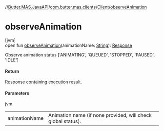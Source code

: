 //[Butter.MAS.JavaAPI](../../../index.md)/[com.butter.mas.clients](../index.md)/[Client](index.md)/[observeAnimation](observe-animation.md)

# observeAnimation

[jvm]\
open fun [observeAnimation](observe-animation.md)(animationName: [String](https://docs.oracle.com/javase/8/docs/api/java/lang/String.html)): [Response](../../data/-response/index.md)

Observe animation status ['ANIMATING', 'QUEUED', 'STOPPED', 'PAUSED', 'IDLE']

#### Return

Response containing execution result.

#### Parameters

jvm

| | |
|---|---|
| animationName | Animation name (if none provided, will check global status). |